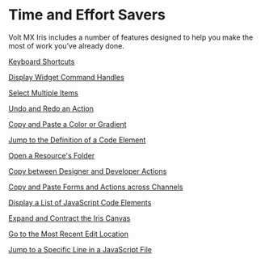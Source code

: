                          


Time and Effort Savers
======================

Volt MX  Iris includes a number of features designed to help you make the most of work you’ve already done.

[Keyboard Shortcuts](Keyboard_Shortcuts.md)

[Display Widget Command Handles](DisplayWidgetCommandHandles.md)

[Select Multiple Items](SelectMultipleItems.md)

[Undo and Redo an Action](Undo_and_Redo.md)

[Copy and Paste a Color or Gradient](Copy_and_Paste_a_Color.md)

[Jump to the Definition of a Code Element](JumpToDefinition.md)

[Open a Resource's Folder](OpenResourceFolder.md)

[Copy between Designer and Developer Actions](CopyBetweenDesAndDevActions.md)

[Copy and Paste Forms and Actions across Channels](CopyandPasteAcrossChannels.md)

[Display a List of JavaScript Code Elements](ListJavaScriptElements.md)

[Expand and Contract the Iris Canvas](ExpandContractIrisCanvas.md)

[Go to the Most Recent Edit Location](GoToMostRecentEditLocation.md)

[Jump to a Specific Line in a JavaScript File](JumpToSpecificLineOfCode.md)
